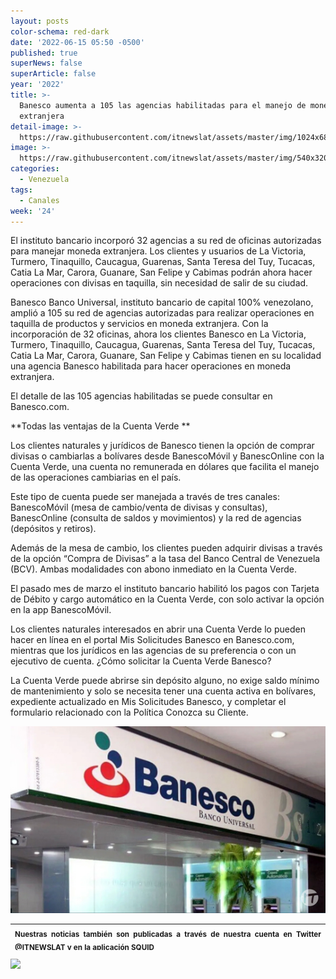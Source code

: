 ```yaml
---
layout: posts
color-schema: red-dark
date: '2022-06-15 05:50 -0500'
published: true
superNews: false
superArticle: false
year: '2022'
title: >-
  Banesco aumenta a 105 las agencias habilitadas para el manejo de moneda
  extranjera
detail-image: >-
  https://raw.githubusercontent.com/itnewslat/assets/master/img/1024x680/Banesco-Clientes-g.jpg
image: >-
  https://raw.githubusercontent.com/itnewslat/assets/master/img/540x320/Banesco-Clientes-p.jpg
categories:
  - Venezuela
tags:
  - Canales
week: '24'
---
```

El instituto bancario incorporó 32 agencias a su red de oficinas autorizadas para manejar moneda extranjera. Los clientes y usuarios de La Victoria, Turmero, Tinaquillo, Caucagua, Guarenas, Santa Teresa del Tuy, Tucacas, Catia La Mar, Carora, Guanare, San Felipe y Cabimas podrán ahora hacer operaciones con divisas en taquilla, sin necesidad de salir de su ciudad.

Banesco Banco Universal, instituto bancario de capital 100% venezolano, amplió a 105 su red de agencias autorizadas para realizar operaciones en taquilla de productos y servicios en moneda extranjera. Con la incorporación de 32 oficinas, ahora los clientes Banesco en La Victoria, Turmero, Tinaquillo, Caucagua, Guarenas, Santa Teresa del Tuy, Tucacas, Catia La Mar, Carora, Guanare, San Felipe y Cabimas tienen en su localidad una agencia Banesco habilitada para hacer operaciones en moneda extranjera.

El detalle de las 105 agencias habilitadas se puede consultar en Banesco.com.

**Todas las ventajas de la Cuenta Verde **

Los clientes naturales y jurídicos de Banesco tienen la opción de comprar divisas o cambiarlas a bolívares desde BanescoMóvil y BanescOnline con la Cuenta Verde, una cuenta no remunerada en dólares que facilita el manejo de las operaciones cambiarias en el país.

Este tipo de cuenta puede ser manejada a través de tres canales:  BanescoMóvil (mesa de cambio/venta de divisas y consultas), BanescOnline (consulta de saldos y movimientos) y la red de agencias (depósitos y retiros).

Además de la mesa de cambio, los clientes pueden adquirir divisas a través de la opción “Compra de Divisas” a la tasa del Banco Central de Venezuela (BCV). Ambas modalidades con abono inmediato en la Cuenta Verde. 

El pasado mes de marzo el instituto bancario habilitó los pagos con Tarjeta de Débito y cargo automático en la Cuenta Verde, con solo activar la opción en la app BanescoMóvil. 

Los clientes naturales interesados en abrir una Cuenta Verde lo pueden hacer en línea en el portal Mis Solicitudes Banesco en Banesco.com, mientras que los jurídicos en las agencias de su preferencia o con un ejecutivo de cuenta. ¿Cómo solicitar la Cuenta Verde Banesco? 

La Cuenta Verde puede abrirse sin depósito alguno, no exige saldo mínimo de mantenimiento y solo se necesita tener una cuenta activa en bolívares, expediente actualizado en Mis Solicitudes Banesco, y completar el formulario relacionado con la Política Conozca su Cliente.

![](https://raw.githubusercontent.com/itnewslat/assets/master/img/540x320/Banesco-Clientes-p.jpg)

<table style="height: 42px;" width="569">
<tbody>
<tr>
<td style="text-align: justify;"><sub><strong>Nuestras noticias también son publicadas a través de nuestra cuenta en Twitter <a href="https://twitter.com/itnewslat?lang=es">@ITNEWSLAT</a> y en la aplicación <a href="https://squidapp.co/en/">SQUID</a></strong></sub></td>
</tr>
</tbody>
</table>

<img src="https://tracker.metricool.com/c3po.jpg?hash=56f88a41e39ab42c063cc51676587a04"/>